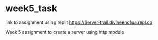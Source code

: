 # week5_task


link to  assignment using replit 
https://Server-trail.divineenofua.repl.co


Week 5 assignment to create a server using http module
